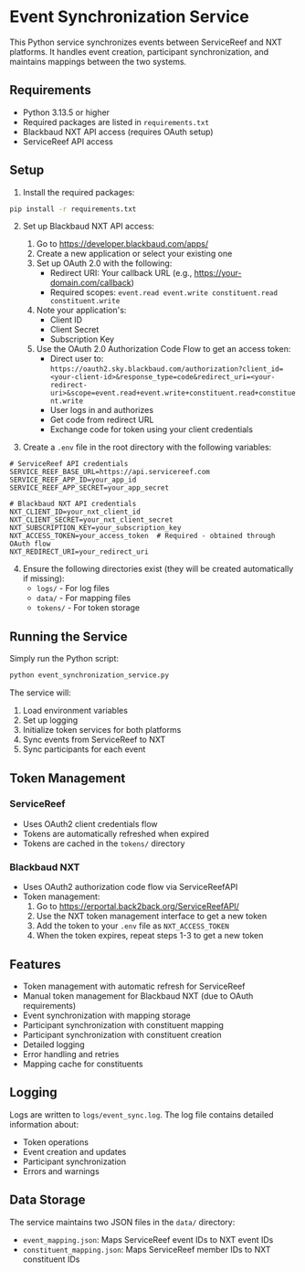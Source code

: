 # Event Synchronization Service

This Python service synchronizes events between ServiceReef and NXT platforms. It handles event creation, participant synchronization, and maintains mappings between the two systems.

## Requirements

- Python 3.13.5 or higher
- Required packages are listed in `requirements.txt`
- Blackbaud NXT API access (requires OAuth setup)
- ServiceReef API access

## Setup

1. Install the required packages:
```bash
pip install -r requirements.txt
```

2. Set up Blackbaud NXT API access:
   1. Go to https://developer.blackbaud.com/apps/
   2. Create a new application or select your existing one
   3. Set up OAuth 2.0 with the following:
      - Redirect URI: Your callback URL (e.g., https://your-domain.com/callback)
      - Required scopes: `event.read event.write constituent.read constituent.write`
   4. Note your application's:
      - Client ID
      - Client Secret
      - Subscription Key
   5. Use the OAuth 2.0 Authorization Code Flow to get an access token:
      - Direct user to: `https://oauth2.sky.blackbaud.com/authorization?client_id=<your-client-id>&response_type=code&redirect_uri=<your-redirect-uri>&scope=event.read+event.write+constituent.read+constituent.write`
      - User logs in and authorizes
      - Get code from redirect URL
      - Exchange code for token using your client credentials

3. Create a `.env` file in the root directory with the following variables:
```
# ServiceReef API credentials
SERVICE_REEF_BASE_URL=https://api.servicereef.com
SERVICE_REEF_APP_ID=your_app_id
SERVICE_REEF_APP_SECRET=your_app_secret

# Blackbaud NXT API credentials
NXT_CLIENT_ID=your_nxt_client_id
NXT_CLIENT_SECRET=your_nxt_client_secret
NXT_SUBSCRIPTION_KEY=your_subscription_key
NXT_ACCESS_TOKEN=your_access_token  # Required - obtained through OAuth flow
NXT_REDIRECT_URI=your_redirect_uri
```

4. Ensure the following directories exist (they will be created automatically if missing):
   - `logs/` - For log files
   - `data/` - For mapping files
   - `tokens/` - For token storage

## Running the Service

Simply run the Python script:
```bash
python event_synchronization_service.py
```

The service will:
1. Load environment variables
2. Set up logging
3. Initialize token services for both platforms
4. Sync events from ServiceReef to NXT
5. Sync participants for each event

## Token Management

### ServiceReef
- Uses OAuth2 client credentials flow
- Tokens are automatically refreshed when expired
- Tokens are cached in the `tokens/` directory

### Blackbaud NXT
- Uses OAuth2 authorization code flow via ServiceReefAPI
- Token management:
  1. Go to https://erportal.back2back.org/ServiceReefAPI/
  2. Use the NXT token management interface to get a new token
  3. Add the token to your `.env` file as `NXT_ACCESS_TOKEN`
  4. When the token expires, repeat steps 1-3 to get a new token

## Features

- Token management with automatic refresh for ServiceReef
- Manual token management for Blackbaud NXT (due to OAuth requirements)
- Event synchronization with mapping storage
- Participant synchronization with constituent mapping
- Participant synchronization with constituent creation
- Detailed logging
- Error handling and retries
- Mapping cache for constituents

## Logging

Logs are written to `logs/event_sync.log`. The log file contains detailed information about:
- Token operations
- Event creation and updates
- Participant synchronization
- Errors and warnings

## Data Storage

The service maintains two JSON files in the `data/` directory:
- `event_mapping.json`: Maps ServiceReef event IDs to NXT event IDs
- `constituent_mapping.json`: Maps ServiceReef member IDs to NXT constituent IDs
